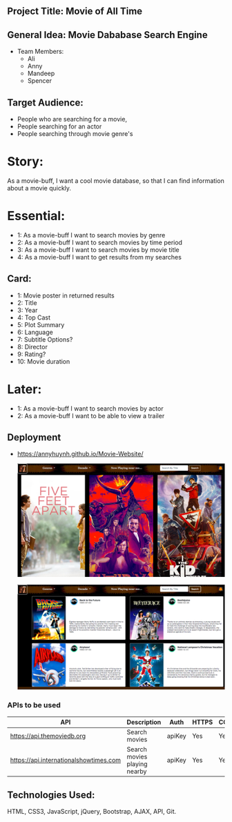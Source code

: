 ## Project Title: Movie of All Time

## General Idea: Movie Dababase Search Engine

* Team Members:
  * Ali 
  * Anny  
  * Mandeep
  * Spencer

## Target Audience:
* People who are searching for a movie, 
* People searching for an actor
* People searching through movie genre's

# Story: 
As a movie-buff, I want a cool movie database, so that I can
find information about a movie quickly.

# Essential:
* 1: As a movie-buff I want to search movies by genre
* 2: As a movie-buff I want to search movies by time period
* 3: As a movie-buff I want to search movies by movie title
* 4: As a movie-buff I want to get results from my searches

## Card:
* 1: Movie poster in returned results
* 2: Title
* 3: Year
* 4: Top Cast
* 5: Plot Summary
* 6: Language
* 7: Subtitle Options?
* 8: Director
* 9: Rating?
* 10: Movie duration

# Later: 
* 1: As a movie-buff I want to search movies by actor
* 2: As a movie-buff I want to be able to view a trailer 


## Deployment
*  https://annyhuynh.github.io/Movie-Website/

   [![Movie Home Page!](assets/images/HomePage.jpg)](https://annyhuynh.github.io/Movie-Website/)

   [![Search Page!](assets/images/Search.jpg)](https://annyhuynh.github.io/Movie-Website/#)

### APIs to be used
API | Description | Auth | HTTPS | CORS
--- | ----------- | ---- | ----- | ----
https://api.themoviedb.org| Search movies | apiKey | Yes | Yes
https://api.internationalshowtimes.com| Search movies playing nearby | apiKey | Yes | Yes

## Technologies Used: 

HTML, CSS3, JavaScript, jQuery, Bootstrap, AJAX, API, Git. 




